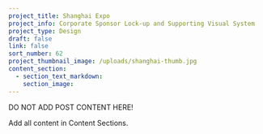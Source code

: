 ```yaml
---
project_title: Shanghai Expo
project_info: Corporate Sponsor Lock-up and Supporting Visual System
project_type: Design
draft: false
link: false
sort_number: 62
project_thumbnail_image: /uploads/shanghai-thumb.jpg
content_section:
  - section_text_markdown:
    section_image:
---
```

DO NOT ADD POST CONTENT HERE!

Add all content in Content Sections.